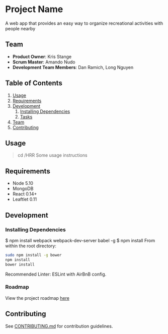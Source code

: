 # Project Name

A web app that provides an easy way to organize recreational activities with people nearby

## Team

  - __Product Owner__: Kris Stange
  - __Scrum Master__: Amando Nudo
  - __Development Team Members__: Dan Ramich, Long Nguyen

## Table of Contents

1. [Usage](#Usage)
1. [Requirements](#requirements)
1. [Development](#development)
    1. [Installing Dependencies](#installing-dependencies)
    1. [Tasks](#tasks)
1. [Team](#team)
1. [Contributing](#contributing)

## Usage
> cd /HRR
> Some usage instructions

## Requirements

- Node 5.10
- MongoDB 
- React 0.14+
- Leaftlet 0.11


## Development

### Installing Dependencies
$ npm install webpack webpack-dev-server babel -g
$ npm install
From within the root directory:

```sh
sudo npm install -g bower
npm install
bower install
```

Recommended Linter: ESLint with AirBnB config.

### Roadmap

View the project roadmap [here](https://github.com/HRR14-Hermes/HRR14-Hermes/issues)


## Contributing

See [CONTRIBUTING.md](https://github.com/HRR14-Hermes/HRR14-Hermes/blob/master/CONTRIBUTING.md) for contribution guidelines.
